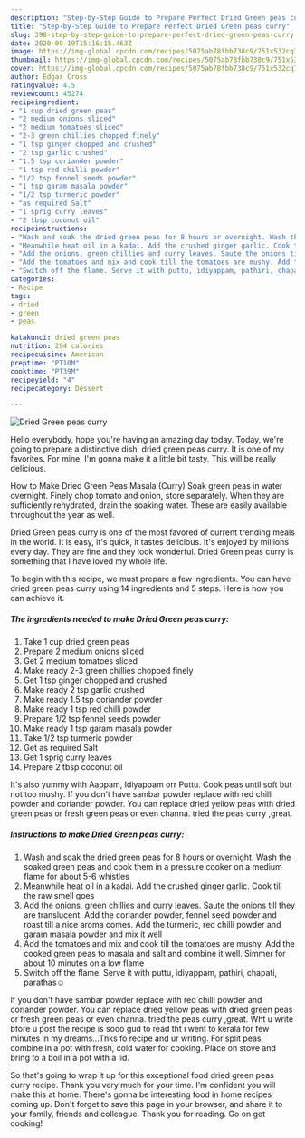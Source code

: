 ```yaml
---
description: "Step-by-Step Guide to Prepare Perfect Dried Green peas curry"
title: "Step-by-Step Guide to Prepare Perfect Dried Green peas curry"
slug: 398-step-by-step-guide-to-prepare-perfect-dried-green-peas-curry
date: 2020-09-19T15:16:15.463Z
image: https://img-global.cpcdn.com/recipes/5075ab78fbb738c9/751x532cq70/dried-green-peas-curry-recipe-main-photo.jpg
thumbnail: https://img-global.cpcdn.com/recipes/5075ab78fbb738c9/751x532cq70/dried-green-peas-curry-recipe-main-photo.jpg
cover: https://img-global.cpcdn.com/recipes/5075ab78fbb738c9/751x532cq70/dried-green-peas-curry-recipe-main-photo.jpg
author: Edgar Cross
ratingvalue: 4.5
reviewcount: 45274
recipeingredient:
- "1 cup dried green peas"
- "2 medium onions sliced"
- "2 medium tomatoes sliced"
- "2-3 green chillies chopped finely"
- "1 tsp ginger chopped and crushed"
- "2 tsp garlic crushed"
- "1.5 tsp coriander powder"
- "1 tsp red chilli powder"
- "1/2 tsp fennel seeds powder"
- "1 tsp garam masala powder"
- "1/2 tsp turmeric powder"
- "as required Salt"
- "1 sprig curry leaves"
- "2 tbsp coconut oil"
recipeinstructions:
- "Wash and soak the dried green peas for 8 hours or overnight. Wash the soaked green peas and cook them in a pressure cooker on a medium flame for about 5-6 whistles"
- "Meanwhile heat oil in a kadai. Add the crushed ginger garlic. Cook till the raw smell goes"
- "Add the onions, green chillies and curry leaves. Saute the onions till they are translucent. Add the coriander powder, fennel seed powder and roast till a nice aroma comes. Add the turmeric, red chilli powder and garam masala powder and mix it well"
- "Add the tomatoes and mix and cook till the tomatoes are mushy. Add the cooked green peas to masala and salt and combine it well. Simmer for about 10 minutes on a low flame"
- "Switch off the flame. Serve it with puttu, idiyappam, pathiri, chapati, parathas☺️"
categories:
- Recipe
tags:
- dried
- green
- peas

katakunci: dried green peas 
nutrition: 294 calories
recipecuisine: American
preptime: "PT10M"
cooktime: "PT39M"
recipeyield: "4"
recipecategory: Dessert

---
```



![Dried Green peas curry](https://img-global.cpcdn.com/recipes/5075ab78fbb738c9/751x532cq70/dried-green-peas-curry-recipe-main-photo.jpg)

Hello everybody, hope you're having an amazing day today. Today, we're going to prepare a distinctive dish, dried green peas curry. It is one of my favorites. For mine, I'm gonna make it a little bit tasty. This will be really delicious.

How to Make Dried Green Peas Masala (Curry) Soak green peas in water overnight. Finely chop tomato and onion, store separately. When they are sufficiently rehydrated, drain the soaking water. These are easily available throughout the year as well.

Dried Green peas curry is one of the most favored of current trending meals in the world. It is easy, it's quick, it tastes delicious. It's enjoyed by millions every day. They are fine and they look wonderful. Dried Green peas curry is something that I have loved my whole life.


To begin with this recipe, we must prepare a few ingredients. You can have dried green peas curry using 14 ingredients and 5 steps. Here is how you can achieve it.

<!--inarticleads1-->

##### The ingredients needed to make Dried Green peas curry:

1. Take 1 cup dried green peas
1. Prepare 2 medium onions sliced
1. Get 2 medium tomatoes sliced
1. Make ready 2-3 green chillies chopped finely
1. Get 1 tsp ginger chopped and crushed
1. Make ready 2 tsp garlic crushed
1. Make ready 1.5 tsp coriander powder
1. Make ready 1 tsp red chilli powder
1. Prepare 1/2 tsp fennel seeds powder
1. Make ready 1 tsp garam masala powder
1. Take 1/2 tsp turmeric powder
1. Get as required Salt
1. Get 1 sprig curry leaves
1. Prepare 2 tbsp coconut oil


It&#39;s also yummy with Aappam, Idiyappam orr Puttu. Cook peas until soft but not too mushy. If you don&#39;t have sambar powder replace with red chilli powder and coriander powder. You can replace dried yellow peas with dried green peas or fresh green peas or even channa. tried the peas curry ,great. 

<!--inarticleads2-->

##### Instructions to make Dried Green peas curry:

1. Wash and soak the dried green peas for 8 hours or overnight. Wash the soaked green peas and cook them in a pressure cooker on a medium flame for about 5-6 whistles
1. Meanwhile heat oil in a kadai. Add the crushed ginger garlic. Cook till the raw smell goes
1. Add the onions, green chillies and curry leaves. Saute the onions till they are translucent. Add the coriander powder, fennel seed powder and roast till a nice aroma comes. Add the turmeric, red chilli powder and garam masala powder and mix it well
1. Add the tomatoes and mix and cook till the tomatoes are mushy. Add the cooked green peas to masala and salt and combine it well. Simmer for about 10 minutes on a low flame
1. Switch off the flame. Serve it with puttu, idiyappam, pathiri, chapati, parathas☺️


If you don&#39;t have sambar powder replace with red chilli powder and coriander powder. You can replace dried yellow peas with dried green peas or fresh green peas or even channa. tried the peas curry ,great. Wht u write bfore u post the recipe is sooo gud to read tht i went to kerala for few minutes in my dreams…Thks fo recipe and ur writing. For split peas, combine in a pot with fresh, cold water for cooking. Place on stove and bring to a boil in a pot with a lid. 

So that's going to wrap it up for this exceptional food dried green peas curry recipe. Thank you very much for your time. I'm confident you will make this at home. There's gonna be interesting food in home recipes coming up. Don't forget to save this page in your browser, and share it to your family, friends and colleague. Thank you for reading. Go on get cooking!

